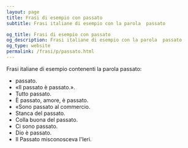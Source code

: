 ```yaml
---
layout: page
title: Frasi di esempio con passato 
subtitle: Frasi italiane di esempio con la parola  passato

og_title: Frasi di esempio con passato 
og_description: Frasi italiane di esempio con la parola  passato
og_type: website
permalink: /frasi/p/passato.html
---
```


Frasi italiane di esempio contenenti la parola passato:


- passato.
- «Il passato è passato.».
- Tutto passato.
- È passato, amore, è passato.
- «Sono passato al commercio.
- Stanca del passato.
- Colla buona del passato.
- Ci sono passato.
- Dio è passato.
- Il Passato misconosceva l'Ieri.
